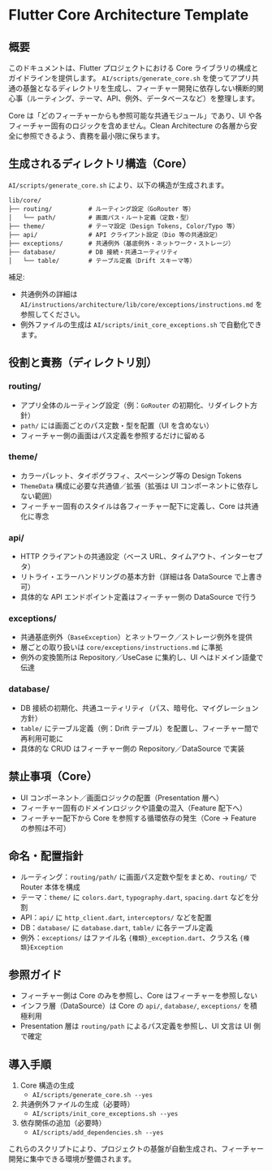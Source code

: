 # Flutter Core Architecture Template

## 概要

このドキュメントは、Flutter プロジェクトにおける Core ライブラリの構成とガイドラインを提供します。
`AI/scripts/generate_core.sh` を使ってアプリ共通の基盤となるディレクトリを生成し、フィーチャー開発に依存しない横断的関心事（ルーティング、テーマ、API、例外、データベースなど）を整理します。

Core は「どのフィーチャーからも参照可能な共通モジュール」であり、UI や各フィーチャー固有のロジックを含めません。Clean Architecture の各層から安全に参照できるよう、責務を最小限に保ちます。

## 生成されるディレクトリ構造（Core）

`AI/scripts/generate_core.sh` により、以下の構造が生成されます。

```
lib/core/
├── routing/          # ルーティング設定（GoRouter 等）
│   └── path/         # 画面パス・ルート定義（定数・型）
├── theme/            # テーマ設定（Design Tokens, Color/Typo 等）
├── api/              # API クライアント設定（Dio 等の共通設定）
├── exceptions/       # 共通例外（基底例外・ネットワーク・ストレージ）
├── database/         # DB 接続・共通ユーティリティ
│   └── table/        # テーブル定義（Drift スキーマ等）
```

補足:
- 共通例外の詳細は `AI/instructions/architecture/lib/core/exceptions/instructions.md` を参照してください。
- 例外ファイルの生成は `AI/scripts/init_core_exceptions.sh` で自動化できます。

## 役割と責務（ディレクトリ別）

### routing/
- アプリ全体のルーティング設定（例：`GoRouter` の初期化、リダイレクト方針）
- `path/` には画面ごとのパス定数・型を配置（UI を含めない）
- フィーチャー側の画面はパス定義を参照するだけに留める

### theme/
- カラーパレット、タイポグラフィ、スペーシング等の Design Tokens
- `ThemeData` 構成に必要な共通値／拡張（拡張は UI コンポーネントに依存しない範囲）
- フィーチャー固有のスタイルは各フィーチャー配下に定義し、Core は共通化に専念

### api/
- HTTP クライアントの共通設定（ベース URL、タイムアウト、インターセプタ）
- リトライ・エラーハンドリングの基本方針（詳細は各 DataSource で上書き可）
- 具体的な API エンドポイント定義はフィーチャー側の DataSource で行う

### exceptions/
- 共通基底例外（`BaseException`）とネットワーク／ストレージ例外を提供
- 層ごとの取り扱いは `core/exceptions/instructions.md` に準拠
- 例外の変換箇所は Repository／UseCase に集約し、UI へはドメイン語彙で伝達

### database/
- DB 接続の初期化、共通ユーティリティ（パス、暗号化、マイグレーション方針）
- `table/` にテーブル定義（例：Drift テーブル）を配置し、フィーチャー間で再利用可能に
- 具体的な CRUD はフィーチャー側の Repository／DataSource で実装

## 禁止事項（Core）

- UI コンポーネント／画面ロジックの配置（Presentation 層へ）
- フィーチャー固有のドメインロジックや語彙の混入（Feature 配下へ）
- フィーチャー配下から Core を参照する循環依存の発生（Core → Feature の参照は不可）

## 命名・配置指針

- ルーティング：`routing/path/` に画面パス定数や型をまとめ、`routing/` で Router 本体を構成
- テーマ：`theme/` に `colors.dart`, `typography.dart`, `spacing.dart` などを分割
- API：`api/` に `http_client.dart`, `interceptors/` などを配置
- DB：`database/` に `database.dart`, `table/` に各テーブル定義
- 例外：`exceptions/` はファイル名 `{種類}_exception.dart`、クラス名 `{種類}Exception`

## 参照ガイド

- フィーチャー側は Core のみを参照し、Core はフィーチャーを参照しない
- インフラ層（DataSource）は Core の `api/`, `database/`, `exceptions/` を積極利用
- Presentation 層は `routing/path` によるパス定義を参照し、UI 文言は UI 側で確定

## 導入手順

1. Core 構造の生成
   - `AI/scripts/generate_core.sh --yes`
2. 共通例外ファイルの生成（必要時）
   - `AI/scripts/init_core_exceptions.sh --yes`
3. 依存関係の追加（必要時）
   - `AI/scripts/add_dependencies.sh --yes`

これらのスクリプトにより、プロジェクトの基盤が自動生成され、フィーチャー開発に集中できる環境が整備されます。